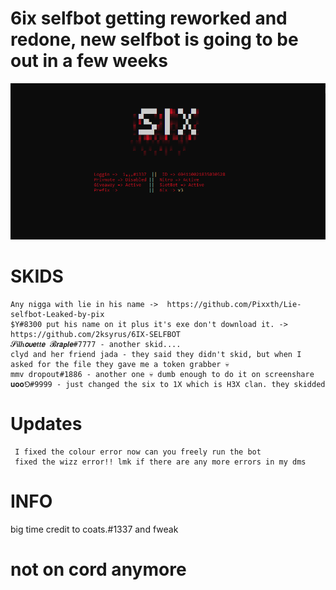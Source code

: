 # 6ix selfbot getting reworked and redone, new selfbot is going to be out in a few weeks
 ![Screenshot](screenshot.png)
# SKIDS
    Any nigga with lie in his name ->  https://github.com/Pixxth/Lie-selfbot-Leaked-by-pix
    $Y#8300 put his name on it plus it's exe don't download it. -> https://github.com/2ksyrus/6IX-SELFBOT
    𝓢𝒊𝒍𝒉𝞸𝞾𝙚𝒕𝒕𝙚 𝓑𝙧𝙖𝙥𝙡𝙚#7777 - another skid....
    clyd and her friend jada - they said they didn't skid, but when I asked for the file they gave me a token grabber 💀
    mmv dropout#1886 - another one 💀 dumb enough to do it on screenshare
    𝐮𝐨𝐨⅁#9999 - just changed the six to 1X which is H3X clan. they skidded
    

# Updates
     I fixed the colour error now can you freely run the bot
     fixed the wizz error!! lmk if there are any more errors in my dms


# INFO
big time credit to coats.#1337 and fweak


# not on cord anymore
